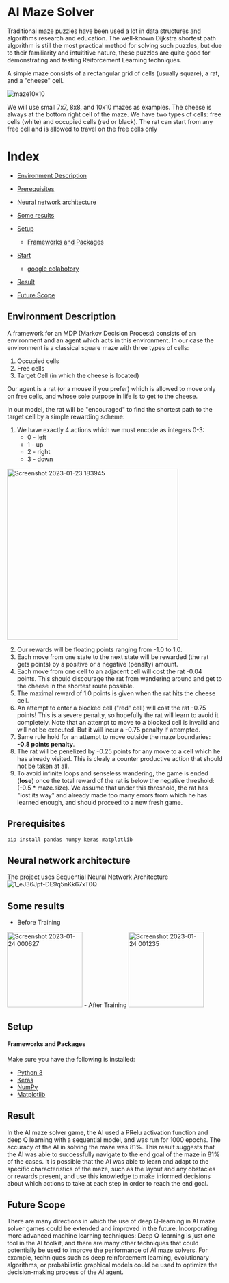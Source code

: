 # AI Maze Solver 
Traditional maze puzzles have been used a lot in data structures and algorithms research and education. The well-known Dijkstra shortest path algorithm is still the most practical method for solving such puzzles, but due to their familiarity and intuititive nature, these puzzles are quite good for demonstrating and testing Reiforcement Learning techniques.

A simple maze consists of a rectangular grid of cells (usually square), a rat, and a "cheese" cell.

![maze10x10](https://user-images.githubusercontent.com/76966686/214114126-34b531a8-491f-41c1-87d9-962691eb2ed8.gif)



We will use small 7x7, 8x8, and 10x10 mazes as examples. The cheese is always at the bottom right cell of the maze. We have two types of cells: free cells (white) and occupied cells (red or black). The rat can start from any free cell and is allowed to travel on the free cells only

# Index
- [Environment Description](#Environment-Description)
- [Prerequisites](#Prerequisites)
- [Neural network architecture](#Neural-network-architecture)
- [Some results](#Some-results)
- [Setup](#Setup)
    - [Frameworks and Packages](#Frameworks-and-Packages)
    
- [Start](#Start)
    - [google colabotory](#colab)

- [Result](#Result)

- [Future Scope](#Future-Scope)

## Environment Description
A framework for an MDP (Markov Decision Process) consists of an environment and an agent which acts in this environment. In our case the environment is a classical square maze with three types of cells:
1. Occupied cells
2. Free cells
3. Target Cell (in which the cheese is located)

Our agent is a rat (or a mouse if you prefer) which is allowed to move only on free cells, and whose sole purpose in life is to get to the cheese.

In our model, the rat will be "encouraged" to find the shortest path to the target cell by a simple rewarding scheme:

1. We have exactly 4 actions which we must encode as integers 0-3:
    - 0 - left
    - 1 - up
    - 2 - right
    - 3 - down
<img width="400" alt="Screenshot 2023-01-23 183945" src="https://user-images.githubusercontent.com/76966686/214116690-cd9440a5-afe8-4239-88dd-3ebb8bacd402.png">

2. Our rewards will be floating points ranging from -1.0 to 1.0.
3. Each move from one state to the next state will be rewarded (the rat gets points) by a positive or a negative (penalty) amount.
4. Each move from one cell to an adjacent cell will cost the rat -0.04 points. This should discourage the rat from wandering around and get to the cheese in    the shortest route possible.
5. The maximal reward of 1.0 points is given when the rat hits the cheese cell.
6. An attempt to enter a blocked cell ("red" cell) will cost the rat -0.75 points! This is a severe penalty, so hopefully the rat will learn to avoid it        completely. Note that an attempt to move to a blocked cell is invalid and will not be executed. But it will incur a -0.75 penalty if attempted.
6. Same rule hold for an attempt to move outside the maze boundaries: **-0.8 points penalty**.
7. The rat will be penelized by -0.25 points for any move to a cell which he has already visited. This is clealy a counter productive action that should not    be taken at all.
8. To avoid infinite loops and senseless wandering, the game is ended (**lose**) once the total reward of the rat is below the negative threshold: (-0.5 * 
   maze.size). We assume that under this threshold, the rat has "lost its way" and already made too many errors from which he has learned enough, and should    proceed to a new fresh game.


## Prerequisites
```
pip install pandas numpy keras matplotlib
```
## Neural network architecture

The project uses Sequential Neural Network Architecture 
![1_eJ36Jpf-DE9q5nKk67xT0Q](https://user-images.githubusercontent.com/76966686/214119088-03f2aa42-f4da-4b43-a673-2c28e58dcfb1.jpeg)


## Some results
- Before Training 
<img width="176" alt="Screenshot 2023-01-24 000627" src="https://user-images.githubusercontent.com/76966686/214121895-142e40fa-7ae5-4351-acc8-e5bbb229a680.png">
- After Training
<img width="176" alt="Screenshot 2023-01-24 001235" src="https://user-images.githubusercontent.com/76966686/214122937-9e8ecf34-1ee7-4ccf-be2f-69d456b2cee7.png">

## Setup
#### Frameworks and Packages
Make sure you have the following is installed:
 - [Python 3](https://www.python.org/)
 - [Keras](https://keras.io/)
 - [NumPy](http://www.numpy.org/)
 - [Matplotlib](https://matplotlib.org/)




## Result
In the AI maze solver game, the AI used a PRelu activation function and deep Q learning with a sequential model, and was run for 1000 epochs. The accuracy of the AI in solving the maze was 81%. This result suggests that the AI was able to successfully navigate to the end goal of the maze in 81% of the cases. It is possible that the AI was able to learn and adapt to the specific characteristics of the maze, such as the layout and any obstacles or rewards present, and use this knowledge to make informed decisions about which actions to take at each step in order to reach the end goal.


## Future Scope
There are many directions in which the use of deep Q-learning in AI maze solver games could be extended and improved in the future. Incorporating more advanced machine learning techniques: Deep Q-learning is just one tool in the AI toolkit, and there are many other techniques that could potentially be used to improve the performance of AI maze solvers. For example, techniques such as deep reinforcement learning, evolutionary algorithms, or probabilistic graphical models could be used to optimize the decision-making process of the AI agent.
